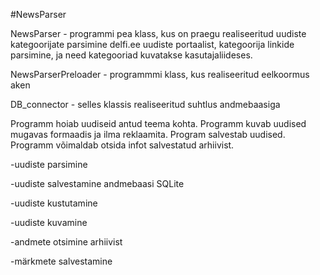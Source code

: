#NewsParser

NewsParser - programmi pea klass, kus on praegu realiseeritud uudiste kategoorijate parsimine delfi.ee uudiste portaalist,  kategoorija linkide parsimine, ja need kategooriad kuvatakse kasutajaliideses.

NewsParserPreloader - programmmi klass, kus realiseeritud eelkoormus aken

DB_connector - selles klassis realiseeritud suhtlus andmebaasiga



Programm hoiab uudiseid antud teema kohta. Programm kuvab uudised mugavas formaadis ja ilma reklaamita. Program salvestab uudised. Programm võimaldab otsida infot salvestatud arhiivist.


-uudiste parsimine

-uudiste salvestamine andmebaasi SQLite

-uudiste kustutamine

-uudiste kuvamine

-andmete otsimine arhiivist

-märkmete salvestamine


